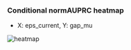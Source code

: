 ### Conditional normAUPRC heatmap

- X: eps_current, Y: gap_mu

![heatmap](/home/elicer/project_0814_2/results/20250817-124952/holdout/conditional_heatmap_eps_current_vs_gap_mu.png)
